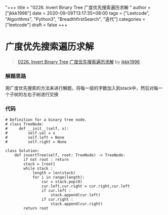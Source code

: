 "+++
title = "0226. Invert Binary Tree 广度优先搜索遍历求解 "
author = ["jkkk1996"]
date = 2020-09-09T13:17:35+08:00
tags = ["Leetcode", "Algorithms", "Python3", "BreadthfirstSearch", "迭代"]
categories = ["leetcode"]
draft = false
+++

# 广度优先搜索遍历求解

> [0226. Invert Binary Tree](https://leetcode-cn.com/problems/invert-binary-tree/)
> [广度优先搜索遍历求解](https://leetcode-cn.com/problems/invert-binary-tree/solution/yan-du-you-xian-sou-suo-bian-li-qiu-jie-by-jkkk199/) by [jkkk1996](https://leetcode-cn.com/u/jkkk1996/)

### 解题思路
用广度优先搜索的方法来进行解题，将每一层的字数加入到stack中，然后对每一个子树的左右子树进行交换

### 代码

```python3
# Definition for a binary tree node.
# class TreeNode:
#     def __init__(self, x):
#         self.val = x
#         self.left = None
#         self.right = None

class Solution:
    def invertTree(self, root: TreeNode) -> TreeNode:
        if not root : return 
        stack = [root]
        while stack :
            length = len(stack)
            for i in range(length):
                cur = stack.pop(0)
                cur.left,cur.right = cur.right,cur.left
                if cur.left :
                    stack.append(cur.left)
                if cur.right :
                    stack.append(cur.right)
        return root
```